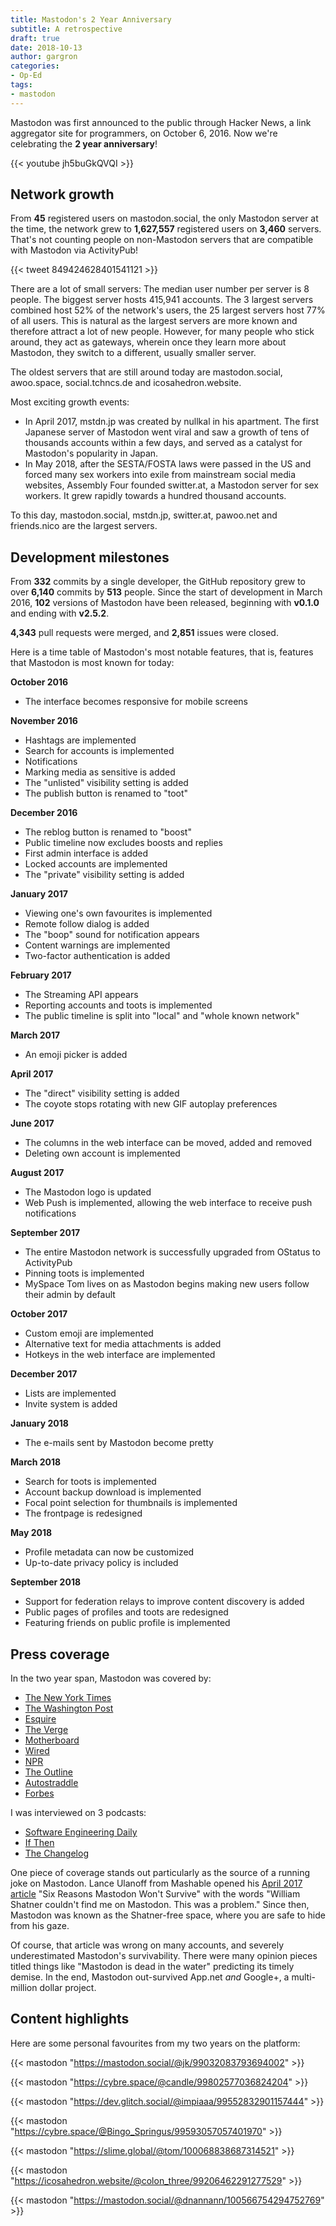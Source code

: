```yaml
---
title: Mastodon's 2 Year Anniversary
subtitle: A retrospective
draft: true
date: 2018-10-13
author: gargron
categories:
- Op-Ed
tags:
- mastodon
---
```


Mastodon was first announced to the public through Hacker News, a link aggregator site for programmers, on October 6, 2016. Now we're celebrating the **2 year anniversary**!<!--more-->

{{< youtube jh5buGkQVQI >}}

## Network growth

From **45** registered users on mastodon.social, the only Mastodon server at the time, the network grew to **1,627,557** registered users on **3,460** servers. That's not counting people on non-Mastodon servers that are compatible with Mastodon via ActivityPub!

{{< tweet 849424628401541121 >}}

There are a lot of small servers: The median user number per server is 8 people. The biggest server hosts 415,941 accounts. The 3 largest servers combined host 52% of the network's users, the 25 largest servers host 77% of all users. This is natural as the largest servers are more known and therefore attract a lot of new people. However, for many people who stick around, they act as gateways, wherein once they learn more about Mastodon, they switch to a different, usually smaller server.

The oldest servers that are still around today are mastodon.social, awoo.space, social.tchncs.de and icosahedron.website.

Most exciting growth events:

- In April 2017, mstdn.jp was created by nullkal in his apartment. The first Japanese server of Mastodon went viral and saw a growth of tens of thousands accounts within a few days, and served as a catalyst for Mastodon's popularity in Japan.
- In May 2018, after the SESTA/FOSTA laws were passed in the US and forced many sex workers into exile from mainstream social media websites, Assembly Four founded switter.at, a Mastodon server for sex workers. It grew rapidly towards a hundred thousand accounts.

To this day, mastodon.social, mstdn.jp, switter.at, pawoo.net and friends.nico are the largest servers.

## Development milestones

From **332** commits by a single developer, the GitHub repository grew to over **6,140** commits by **513** people. Since the start of development in March 2016, **102** versions of Mastodon have been released, beginning with **v0.1.0** and ending with **v2.5.2**.

**4,343** pull requests were merged, and **2,851** issues were closed.

Here is a time table of Mastodon's most notable features, that is, features that Mastodon is most known for today:

**October 2016**

  - The interface becomes responsive for mobile screens

**November 2016**

  - Hashtags are implemented
  - Search for accounts is implemented
  - Notifications
  - Marking media as sensitive is added
  - The "unlisted" visibility setting is added
  - The publish button is renamed to "toot"

**December 2016**

  - The reblog button is renamed to "boost"
  - Public timeline now excludes boosts and replies
  - First admin interface is added
  - Locked accounts are implemented
  - The "private" visibility setting is added

**January 2017**

  - Viewing one's own favourites is implemented
  - Remote follow dialog is added
  - The "boop" sound for notification appears
  - Content warnings are implemented
  - Two-factor authentication is added

**February 2017**

  - The Streaming API appears
  - Reporting accounts and toots is implemented
  - The public timeline is split into "local" and "whole known network"

**March 2017**

  - An emoji picker is added

**April 2017**

  - The "direct" visibility setting is added
  - The coyote stops rotating with new GIF autoplay preferences

**June 2017**

  - The columns in the web interface can be moved, added and removed
  - Deleting own account is implemented

**August 2017**

  - The Mastodon logo is updated
  - Web Push is implemented, allowing the web interface to receive push notifications

**September 2017**

  - The entire Mastodon network is successfully upgraded from OStatus to ActivityPub
  - Pinning toots is implemented
  - MySpace Tom lives on as Mastodon begins making new users follow their admin by default

**October 2017**

  - Custom emoji are implemented
  - Alternative text for media attachments is added
  - Hotkeys in the web interface are implemented

**December 2017**

  - Lists are implemented
  - Invite system is added

**January 2018**

  - The e-mails sent by Mastodon become pretty

**March 2018**

  - Search for toots is implemented
  - Account backup download is implemented
  - Focal point selection for thumbnails is implemented
  - The frontpage is redesigned

**May 2018**

  - Profile metadata can now be customized
  - Up-to-date privacy policy is included

**September 2018**

  - Support for federation relays to improve content discovery is added
  - Public pages of profiles and toots are redesigned
  - Featuring friends on public profile is implemented

## Press coverage

In the two year span, Mastodon was covered by:

- [The New York Times](https://www.nytimes.com/2018/03/28/technology/social-media-privacy.html)
- [The Washington Post](https://www.washingtonpost.com/news/the-switch/wp/2018/03/23/the-new-technology-that-aspires-to-deletefacebook-for-good/?noredirect=on&utm_term=.15c4dda140a9)
- [Esquire](https://www.esquire.com/lifestyle/a22777589/what-is-mastodon-twitter-platform/)
- [The Verge](http://www.theverge.com/2017/4/4/15177856/mastodon-social-network-twitter-clone)
- [Motherboard](https://motherboard.vice.com/en_us/article/mastodon-is-like-twitter-without-nazis-so-why-are-we-not-using-it)
- [Wired](https://www.wired.com/2017/04/like-twitter-hate-trolls-try-mastodon/)
- [NPR](https://www.npr.org/sections/thetwo-way/2018/05/01/607361849/as-facebook-shows-its-flaws-what-might-a-better-social-network-look-like)
- [The Outline](https://theoutline.com/post/2689/mastodon-makes-the-internet-feel-like-home-again)
- [Autostraddle](https://www.autostraddle.com/mastodon-101-a-queer-friendly-social-network-youre-gonna-like-a-lot-390948/)
- [Forbes](https://www.forbes.com/sites/paularmstrongtech/2017/04/09/mastodon-is-what-disruption-looks-like-right-before-it-happens/)

I was interviewed on 3 podcasts:

- [Software Engineering Daily](https://softwareengineeringdaily.com/2018/04/12/mastodon-federated-social-network-with-eugen-rochko/)
- [If Then](http://www.slate.com/articles/podcasts/if_then/2018/08/mastodon_founder_eugen_rochko_is_building_a_nazi_free_alternative_to_twitter.html)
- [The Changelog](https://changelog.com/podcast/315)

One piece of coverage stands out particularly as the source of a running joke on Mastodon. Lance Ulanoff from Mashable opened his [April 2017 article](https://mashable.com/2017/04/05/mastodon-wont-survive/) "Six Reasons Mastodon Won't Survive" with the words "William Shatner couldn't find me on Mastodon. This was a problem." Since then, Mastodon was known as the Shatner-free space, where you are safe to hide from his gaze.

Of course, that article was wrong on many accounts, and severely underestimated Mastodon's survivability. There were many opinion pieces titled things like "Mastodon is dead in the water" predicting its timely demise. In the end, Mastodon out-survived App.net *and* Google+, a multi-million dollar project.

## Content highlights

Here are some personal favourites from my two years on the platform:

{{< mastodon "https://mastodon.social/@jk/99032083793694002" >}}

{{< mastodon "https://cybre.space/@candle/99802577036824204" >}}

{{< mastodon "https://dev.glitch.social/@impiaaa/99552832901157444" >}}

{{< mastodon "https://cybre.space/@Bingo_Springus/99593057057401970" >}}

{{< mastodon "https://slime.global/@tom/100068838687314521" >}}

{{< mastodon "https://icosahedron.website/@colon_three/99206462291277529" >}}

{{< mastodon "https://mastodon.social/@dnannann/100566754294752769" >}}